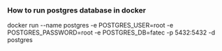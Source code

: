 ### How to run postgres database in docker

docker run --name postgres -e POSTGRES_USER=root -e POSTGRES_PASSWORD=root -e POSTGRES_DB=fatec -p 5432:5432 -d postgres